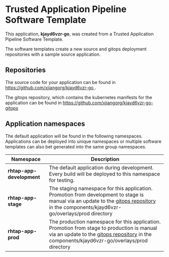 # Trusted Application Pipeline Software Template

This application, **kjayd6vzr-go**, was created from a Trusted Application Pipeline Software Template.

The software templates create a new source and gitops deployment repositories with a sample source application. 

## Repositories

The source code for your application can be found in [https://github.com/xjiangorg/kjayd6vzr-go ](https://github.com/xjiangorg/kjayd6vzr-go ).
 
The gitops repository, which contains the kubernetes manifests for the application can be found in 
[https://github.com/xjiangorg/kjayd6vzr-go-gitops ](https://github.com/xjiangorg/kjayd6vzr-go-gitops ) 

## Application namespaces 

The default application will be found in the following namespaces. Applications can be deployed into unique namespaces or multiple software templates can also bet generated into the same group namespaces.  

|  Namespace   |  Description   |  
| -------- | -------- |   
| **rhtap-app-development** | The default application during development. Every build will be deployed to this namespace for testing. | 
| **rhtap-app-stage** | The staging namespace for this application. Promotion from development to stage is manual via an update to the [gitops repository](https://github.com/xjiangorg/kjayd6vzr-go-gitops ) in the components/kjayd6vzr-go/overlays/prod directory |  
| **rhtap-app-prod** | The production namespace for this application. Promotion from stage to production is manual via an update to the [gitops repository](https://github.com/xjiangorg/kjayd6vzr-go-gitops ) in the components/kjayd6vzr-go/overlays/prod directory | 